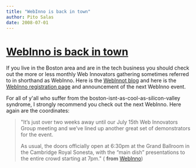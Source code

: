 ```yaml
---
title: "WebInno is back in town"
author: Pito Salas
date: 2008-07-01
---
```

# [WebInno is back in town](None)




If you live in the Boston area and are in the tech business you should check
out the more or less monthly Web Innovators gathering sometimes referred to in
shorthand as WebInno. Here is the [WebInnot
blog](<http://www.webinnovatorsgroup.com/category/blog/>) and here is the
[WebInno registration page](<http://webinno18.eventbrite.com/>) and
announcement of the next WebInno event.

For all of y'all who suffer from the boston-isnt-as-cool-as-silicon-valley
syndrome, I strongly recommend you check out the next WebInno. Here again are
the coordinates:

> "It’s just over two weeks away until our July 15th Web Innovators Group
> meeting and we’ve lined up another great set of demonstrators for the event.
>
> As usual, the doors officially open at 6:30pm at the Grand Ballroom in the
> Cambridge Royal Sonesta, with the “main dish” presentations to the entire
> crowd starting at 7pm." ( **from**
> [WebInno](<http://www.webinnovatorsgroup.com/category/blog/>))


